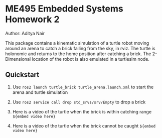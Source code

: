 # ME495 Embedded Systems Homework 2
Author: Aditya Nair

This package contains a kinematic simulation of a turtle robot moving around an arena to catch a brick falling from the sky, in rviz. The turtle is holonomic and returns to the home position after catching a brick. The 2-Dimensional location of the robot is also emulated in a turtlesim node.

## Quickstart
1. Use `ros2 launch turtle_brick turtle_arena.launch.xml` to start the arena and turtle simulation
2. Use `ros2 service call drop std_srvs/srv/Empty` to drop a brick
3. Here is a video of the turtle when the brick is within catching range
   `${embed video here}`

4. Here is a video of the turtle when the brick cannot be caught
   `${embed video here}`